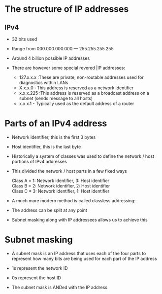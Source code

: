 # The structure of IP addresses

## IPv4

- 32 bits used

- Range from 000.000.000.000 — 255.255.255.255

- Around 4 billion possible IP addresses

- There are however some special revered |IP addresses:
    - 127.x.x.x :These are private, non-routable addresses used for diagnostics within LANs
    - X.x.x.0 : This address is reserved as a network identifier
    - x.x.x.225 :This address is reserved as a broadcast address on a subnet (sends message to all hosts)
    - x.x.x.1 - Typically used as the default address of a router

# Parts of an IPv4 address

- Network identifier, this is the first 3 bytes

- Host identifier, this is the last byte

- Historically a system of classes was used to define the network / host portions of IPv4 addresses

- This divided the network / host parts in a few fixed ways

    Class A = 1: Network identifier, 3: Host identifier \
    Class B = 2: Network identifier, 2: Host identifier \
    Class C = 3: Network identifier, 1: Host identifier

- A much more modern method is called classless addressing:

- The address can be split at any point

- Subnet masking along with IP addressees allows us to achieve this

# Subnet masking

- A subnet mask is an IP address that uses each of the four parts to represent how many bits are being used for each part of the IP address

- 1s represent the network ID

- 0s represent the host ID

- The subnet mask is ANDed with the IP address



